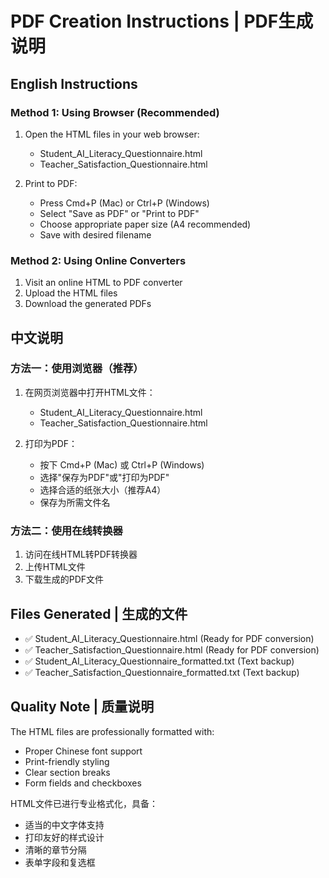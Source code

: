 # PDF Creation Instructions | PDF生成说明

## English Instructions

### Method 1: Using Browser (Recommended)
1. Open the HTML files in your web browser:
   - Student_AI_Literacy_Questionnaire.html
   - Teacher_Satisfaction_Questionnaire.html

2. Print to PDF:
   - Press Cmd+P (Mac) or Ctrl+P (Windows)
   - Select "Save as PDF" or "Print to PDF"
   - Choose appropriate paper size (A4 recommended)
   - Save with desired filename

### Method 2: Using Online Converters
1. Visit an online HTML to PDF converter
2. Upload the HTML files
3. Download the generated PDFs

## 中文说明

### 方法一：使用浏览器（推荐）
1. 在网页浏览器中打开HTML文件：
   - Student_AI_Literacy_Questionnaire.html
   - Teacher_Satisfaction_Questionnaire.html

2. 打印为PDF：
   - 按下 Cmd+P (Mac) 或 Ctrl+P (Windows)
   - 选择"保存为PDF"或"打印为PDF"
   - 选择合适的纸张大小（推荐A4）
   - 保存为所需文件名

### 方法二：使用在线转换器
1. 访问在线HTML转PDF转换器
2. 上传HTML文件
3. 下载生成的PDF文件

## Files Generated | 生成的文件

- ✅ Student_AI_Literacy_Questionnaire.html (Ready for PDF conversion)
- ✅ Teacher_Satisfaction_Questionnaire.html (Ready for PDF conversion)
- ✅ Student_AI_Literacy_Questionnaire_formatted.txt (Text backup)
- ✅ Teacher_Satisfaction_Questionnaire_formatted.txt (Text backup)

## Quality Note | 质量说明

The HTML files are professionally formatted with:
- Proper Chinese font support
- Print-friendly styling
- Clear section breaks
- Form fields and checkboxes

HTML文件已进行专业格式化，具备：
- 适当的中文字体支持
- 打印友好的样式设计
- 清晰的章节分隔
- 表单字段和复选框
